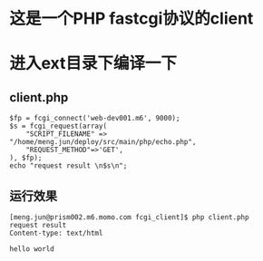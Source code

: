 # 这是一个PHP fastcgi协议的client

# 进入ext目录下编译一下

## client.php

```
$fp = fcgi_connect('web-dev001.m6', 9000);
$s = fcgi_request(array(
	"SCRIPT_FILENAME" => "/home/meng.jun/deploy/src/main/php/echo.php",
	"REQUEST_METHOD"=>'GET',
), $fp);
echo "request result \n$s\n";

```

## 运行效果

```
[meng.jun@prism002.m6.momo.com fcgi_client]$ php client.php
request result
Content-type: text/html

hello world
```